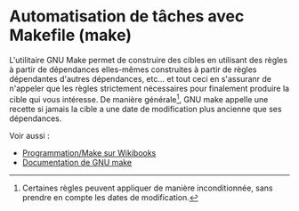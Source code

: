 # Automatisation de tâches avec Makefile (make)

L'utilitaire GNU Make permet de construire des cibles en utilisant des règles à
partir de dépendances elles-mêmes construites à partir de règles dépendantes
d'autres dépendances, etc... et tout ceci en s'assuranr de n'appeler que les
règles strictement nécessaires pour finalement produire la cible qui vous
intéresse. De manière générale[^1], GNU make appelle une recette si jamais la cible
a une date de modification plus ancienne que ses dépendances.

Voir aussi :

- [Programmation/Make sur Wikibooks](https://fr.wikibooks.org/wiki/Programmation/Make)
- [Documentation de GNU make](https://www.gnu.org/software/make/manual/make.html)

[^1]:
	Certaines règles peuvent appliquer de manière inconditionnée, sans prendre
	en compte les dates de modification.
